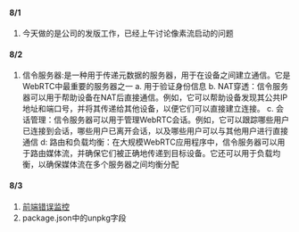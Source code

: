 #### 8/1
1. 今天做的是公司的发版工作，已经上午讨论像素流启动的问题

#### 8/2
1. 信令服务器:是一种用于传递元数据的服务器，用于在设备之间建立通信。它是WebRTC中最重要的服务器之一
 a. 用于验证身份信息
 b. NAT穿透：信令服务器可以用于帮助设备在NAT后直接通信。例如，它可以帮助设备发现其公共IP地址和端口号，并将其传递给其他设备，以便它们可以直接建立连接。
 c. 会话管理：信令服务器可以用于管理WebRTC会话。例如，它可以跟踪哪些用户已连接到会话，哪些用户已离开会话，以及哪些用户可以与其他用户进行直接通信
 d: 路由和负载均衡：在大规模WebRTC应用程序中，信令服务器可以用于路由媒体流，并确保它们被正确地传递到目标设备。它还可以用于负载均衡，以确保媒体流在多个服务器之间均衡分配

#### 8/3
1. [前端错误监控](https://github.com/xy-sea/blog/blob/main/markdown/%E4%BB%8E0%E5%88%B01%E6%90%AD%E5%BB%BA%E5%89%8D%E7%AB%AF%E7%9B%91%E6%8E%A7%E5%B9%B3%E5%8F%B0%EF%BC%8C%E9%9D%A2%E8%AF%95%E5%BF%85%E5%A4%87%E7%9A%84%E4%BA%AE%E7%82%B9%E9%A1%B9%E7%9B%AE.md)
2. package.json中的unpkg字段